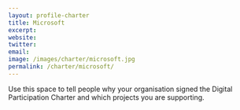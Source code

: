 ```yaml
---
layout: profile-charter
title: Microsoft
excerpt: 
website: 
twitter: 
email: 
image: /images/charter/microsoft.jpg
permalink: /charter/microsoft/
---
```


Use this space to tell people why your organisation signed the Digital Participation Charter and which projects you are supporting.